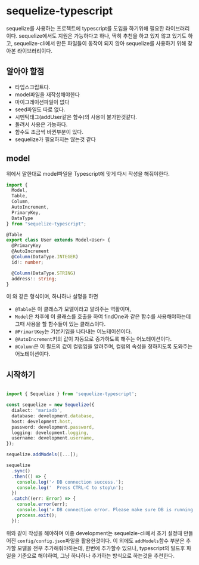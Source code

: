 # sequelize-typescript

sequelize를 사용하는 프로젝트에 typescript를 도입을 하기위해 필요한 라이브러리이다. sequelize에서도 지원은 가능하다고 하나, 딱히 추천을 하고 있지 않고 있기도 하고, sequelize-cli에서 만든 파일들이 동작이 되지 않아 sequelize를 사용하기 위해 찾아본 라이브러리이다.

## 알아야 할점

- 타입스크립트다.
- model파일을 재작성해야한다
- 마이그레이션파일이 없다
- seed파일도 따로 없다.
- 시멘틱태그(addUser같은 함수)의 사용이 불가한것같다.
- 돌려서 사용은 가능하다.
- 함수도 조금씩 바뀐부분이 있다.
- sequelize가 필요하지는 않는것 같다

## model

위에서 말한대로 model파일을 Typescript에 맞게 다시 작성을 해줘야한다.

```typescript
import {
  Model,
  Table,
  Column,
  AutoIncrement,
  PrimaryKey,
  DataType
} from "sequelize-typescript";

@Table
export class User extends Model<User> {
  @PrimaryKey
  @AutoIncrement
  @Column(DataType.INTEGER)
  id!: number;

  @Column(DataType.STRING)
  address!: string;
}
```

이 와 같은 형식이며, 하나하나 설명을 하면

- `@Table`은 이 클래스가 모델이라고 알려주는 역활이며,
- `Model`은 차후에 이 클래스를 호출을 하여 findOne과 같은 함수를 사용해야하는데 그때 사용을 할 함수들이 있는 클래스이다.
- `@PrimartKey`는 기본키임을 나타내는 어노테이션이다.
- `@AutoIncrement`키의 값이 자동으로 증가하도록 해주는 어노테이션이다.
- `@Column`은 이 필드의 값이 컬럼임을 알려주며, 컬럼의 속성을 정하지도록 도와주는 어노테이션이다.

## 시작하기

```typescript

import { Sequelize } from 'sequelize-typescript';

const sequelize = new Sequelize({
  dialect: 'mariadb',
  database: development.database,
  host: development.host,
  password: development.password,
  logging: development.logging,
  username: development.username,
});

sequelize.addModels([...]);

sequelize
  .sync()
  .then(() => {
    console.log('✓ DB connection success.');
    console.log('  Press CTRL-C to stop\n');
  })
  .catch((err: Error) => {
    console.error(err);
    console.log('✗ DB connection error. Please make sure DB is running.');
    process.exit();
  });
```

위와 같이 작성을 해야하며 이중 development는 sequelzie-cli에서 초기 설정때 만들어진 `config/config.json`파일을 활용한것이다. 이 외에도 `addModels`함수 부분은 추가할 모델을 전부 추가해줘야하는데, 한번에 추가할수 있으나, typescript의 빌드후 파일을 기준으로 해야하여, 그냥 하나하나 추가하는 방식으로 하는것을 추천한다.
